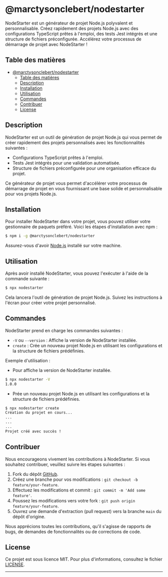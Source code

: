 # @marctysonclebert/nodestarter

NodeStarter est un générateur de projet Node.js polyvalent et personnalisable. Créez rapidement des projets Node.js avec des configurations TypeScript prêtes à l'emploi, des tests Jest intégrés et une structure de fichiers préconfigurée. Accélérez votre processus de démarrage de projet avec NodeStarter !

## Table des matières

- [@marctysonclebert/nodestarter](#marctysonclebertnodestarter)
  - [Table des matières](#table-des-matières)
  - [Description](#description)
  - [Installation](#installation)
  - [Utilisation](#utilisation)
  - [Commandes](#commandes)
  - [Contribuer](#contribuer)
  - [License](#license)

## Description

NodeStarter est un outil de génération de projet Node.js qui vous permet de créer rapidement des projets personnalisés avec les fonctionnalités suivantes :

- Configurations TypeScript prêtes à l'emploi.
- Tests Jest intégrés pour une validation automatisée.
- Structure de fichiers préconfigurée pour une organisation efficace du projet.

Ce générateur de projet vous permet d'accélérer votre processus de démarrage de projet en vous fournissant une base solide et personnalisable pour vos projets Node.js.

## Installation

Pour installer NodeStarter dans votre projet, vous pouvez utiliser votre gestionnaire de paquets préféré. Voici les étapes d'installation avec npm :

```bash
$ npm i -g @marctysonclebert/nodestarter
```

Assurez-vous d'avoir [Node.js](https://nodejs.org) installé sur votre machine.

## Utilisation

Après avoir installé NodeStarter, vous pouvez l'exécuter à l'aide de la commande suivante :

```bash
$ npx nodestarter
```

Cela lancera l'outil de génération de projet Node.js. Suivez les instructions à l'écran pour créer votre projet personnalisé.

## Commandes

NodeStarter prend en charge les commandes suivantes :

- `-V` ou `--version` : Affiche la version de NodeStarter installée.
- `create` : Crée un nouveau projet Node.js en utilisant les configurations et la structure de fichiers prédéfinies.

Exemple d'utilisation :

- Pour affiche la version de NodeStarter installée.

```bash
$ npx nodestarter -V
1.0.0
```

- Prée un nouveau projet Node.js en utilisant les configurations et la structure de fichiers prédéfinies.

```bash
$ npx nodestarter create
Création du projet en cours...
...
...
...
Projet créé avec succès !
```

## Contribuer

Nous encourageons vivement les contributions à NodeStarter. Si vous souhaitez contribuer, veuillez suivre les étapes suivantes :

1. Fork du dépôt [GitHub](https://github.com/clebertmarctyson/nodestarter).
2. Créez une branche pour vos modifications : `git checkout -b feature/your-feature`.
3. Effectuez les modifications et commit : `git commit -m 'Add some feature'`.
4. Poussez les modifications vers votre fork : `git push origin feature/your-feature`.
5. Ouvrez une demande d'extraction (pull request) vers la branche `main` du dépôt d'origine.

Nous apprécions toutes les contributions, qu'il s'agisse de rapports de bugs, de demandes de fonctionnalités ou de corrections de code.

## License

Ce projet est sous licence MIT. Pour plus d'informations, consultez le fichier [LICENSE](https://github.com/clebertmarctyson/nodestarter/blob/master/LICENSE).

---

